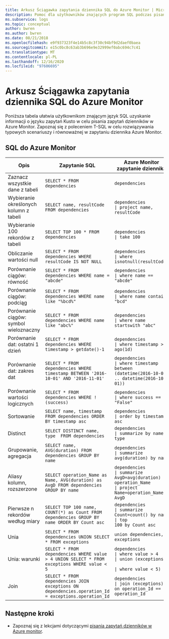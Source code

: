 ```yaml
---
title: Arkusz Ściągawka zapytania dziennika SQL do Azure Monitor | Microsoft Docs
description: Pomoc dla użytkowników znających program SQL podczas pisania zapytań dzienników w Azure Monitor.
ms.subservice: logs
ms.topic: conceptual
author: bwren
ms.author: bwren
ms.date: 08/21/2018
ms.openlocfilehash: e9f937323f4e14b5c8c3f30c94bf9d2daef0baea
ms.sourcegitcommit: e15c0bc8c63ab3b696e9e32999ef0abc694c7c41
ms.translationtype: MT
ms.contentlocale: pl-PL
ms.lasthandoff: 12/16/2020
ms.locfileid: "97606695"
---
```

# <a name="sql-to-azure-monitor-log-query-cheat-sheet"></a>Arkusz Ściągawka zapytania dziennika SQL do Azure Monitor 

Poniższa tabela ułatwia użytkownikom znającym język SQL uzyskanie informacji o języku zapytań Kusto w celu pisania zapytań dzienników w Azure Monitor. Zapoznaj się z poleceniem T-SQL w celu rozwiązywania typowych scenariuszy i równoważnej w zapytaniu dziennika Azure Monitor.

## <a name="sql-to-azure-monitor"></a>SQL do Azure Monitor

Opis |Zapytanie SQL | Azure Monitor zapytanie dziennika
----------------------------------------|---------------------------------------------------------------------------------------------------|----------------------------------------
Zaznacz wszystkie dane z tabeli |`SELECT * FROM dependencies` |<code>dependencies</code>
Wybieranie określonych kolumn z tabeli |`SELECT name, resultCode FROM dependencies` |<code>dependencies <br>&#124; project name, resultCode</code>
Wybieranie 100 rekordów z tabeli |`SELECT TOP 100 * FROM dependencies` |<code>dependencies <br>&#124; take 100</code>
Obliczanie wartości null |`SELECT * FROM dependencies WHERE resultCode IS NOT NULL` |<code>dependencies <br>&#124; where isnotnull(resultCode)</code>
Porównanie ciągów: równość |`SELECT * FROM dependencies WHERE name = "abcde"` |<code>dependencies <br>&#124; where name == "abcde"</code>
Porównanie ciągów: podciąg |`SELECT * FROM dependencies WHERE name like "%bcd%"` |<code>dependencies <br>&#124; where name contains "bcd"</code>
Porównanie ciągów: symbol wieloznaczny |`SELECT * FROM dependencies WHERE name like "abc%"` |<code>dependencies <br>&#124; where name startswith "abc"</code>
Porównanie dat: ostatni 1 dzień |`SELECT * FROM dependencies WHERE timestamp > getdate()-1` |<code>dependencies <br>&#124; where timestamp > ago(1d)</code>
Porównanie dat: zakres dat |`SELECT * FROM dependencies WHERE timestamp BETWEEN '2016-10-01' AND '2016-11-01'` |<code>dependencies <br>&#124; where timestamp between (datetime(2016-10-01) .. datetime(2016-10-01))</code>
Porównanie wartości logicznych |`SELECT * FROM dependencies WHERE !(success)` |<code>dependencies <br>&#124; where success == "False" </code>
Sortowanie |`SELECT name, timestamp FROM dependencies ORDER BY timestamp asc` |<code>dependencies <br>&#124; order by timestamp asc </code>
Distinct |`SELECT DISTINCT name, type  FROM dependencies` |<code>dependencies <br>&#124; summarize by name, type </code>
Grupowanie, agregacja |`SELECT name, AVG(duration) FROM dependencies GROUP BY name` |<code>dependencies <br>&#124; summarize avg(duration) by name </code>
Aliasy kolumn, rozszerzone |`SELECT operation_Name as Name, AVG(duration) as AvgD FROM dependencies GROUP BY name` |<code>dependencies <br>&#124; summarize AvgD=avg(duration) by operation_Name <br>&#124; project Name=operation_Name, AvgD</code>
Pierwsze n rekordów według miary |`SELECT TOP 100 name, COUNT(*) as Count FROM dependencies GROUP BY name ORDER BY Count asc` |<code>dependencies <br>&#124; summarize Count=count() by name <br>&#124; top 100 by Count asc</code>
Unia |`SELECT * FROM dependencies UNION SELECT * FROM exceptions` |<code>union dependencies, exceptions</code>
Unia: warunki |`SELECT * FROM dependencies WHERE value > 4 UNION SELECT * FROM exceptions WHERE value < 5` |<code>dependencies <br>&#124; where value > 4 <br>&#124; union (exceptions <br>&#124; where value < 5)</code>
Join |`SELECT * FROM dependencies JOIN exceptions ON dependencies.operation_Id = exceptions.operation_Id`|<code>dependencies <br>&#124; join (exceptions) on operation_Id == operation_Id</code>


## <a name="next-steps"></a>Następne kroki

- Zapoznaj się z lekcjami dotyczącymi [pisania zapytań dzienników w Azure monitor](get-started-queries.md).
